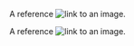 A reference ![link][ref1] to an image.

A reference ![link][ref2] to an image.

[ref1]: img1.png
[ref2]: img2.png "title"
